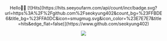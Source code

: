 <div align="center">
  Hello👋🏻
  [![Hits](https://hits.seeyoufarm.com/api/count/incr/badge.svg?url=https%3A%2F%2Fgithub.com%2Fseokyung402&count_bg=%23FFBDE6&title_bg=%23FFA0DC&icon=smugmug.svg&icon_color=%23E7E7E7&title=hits&edge_flat=false)](https://www.github.com/seokyung402)

<p align="center">
  <img src="[이미지URL](https://github.com/seokyung402/seokyung402/assets/105649543/ccd66460-430a-4117-aa64-5e799e350a28)">
</p>
</div>

